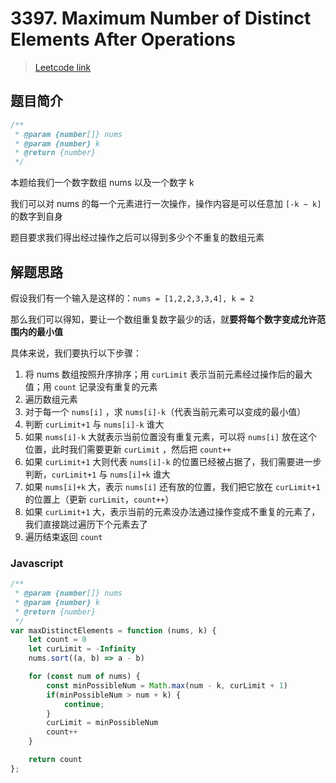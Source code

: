# 3397. Maximum Number of Distinct Elements After Operations

> [Leetcode link](https://leetcode.com/problems/maximum-number-of-distinct-elements-after-operations)

## 题目简介

```js
/**
 * @param {number[]} nums
 * @param {number} k
 * @return {number}
 */
```

本题给我们一个数字数组 nums 以及一个数字 k

我们可以对 nums 的每一个元素进行一次操作，操作内容是可以任意加 `[-k ~ k]` 的数字到自身

题目要求我们得出经过操作之后可以得到多少个不重复的数组元素

## 解题思路

假设我们有一个输入是这样的：`nums = [1,2,2,3,3,4], k = 2`

那么我们可以得知，要让一个数组重复数字最少的话，就**要将每个数字变成允许范围内的最小值**

具体来说，我们要执行以下步骤：

1. 将 nums 数组按照升序排序；用 `curLimit` 表示当前元素经过操作后的最大值；用 `count` 记录没有重复的元素
2. 遍历数组元素
3. 对于每一个 `nums[i]` ，求 `nums[i]-k`（代表当前元素可以变成的最小值）
4. 判断 `curLimit+1` 与 `nums[i]-k` 谁大
5. 如果 `nums[i]-k` 大就表示当前位置没有重复元素，可以将 `nums[i]` 放在这个位置，此时我们需要更新 `curLimit` ，然后把 `count++`
6. 如果 `curLimit+1` 大则代表 `nums[i]-k` 的位置已经被占据了，我们需要进一步判断，`curLimit+1` 与 `nums[i]+k` 谁大
7. 如果 `nums[i]+k`  大，表示 `nums[i]` 还有放的位置，我们把它放在 `curLimit+1` 的位置上（更新 `curLimit`，`count++`）
8. 如果 `curLimit+1` 大，表示当前的元素没办法通过操作变成不重复的元素了，我们直接跳过遍历下个元素去了
9. 遍历结束返回 `count`



### Javascript

```javascript
/**
 * @param {number[]} nums
 * @param {number} k
 * @return {number}
 */
var maxDistinctElements = function (nums, k) {
    let count = 0
    let curLimit = -Infinity
    nums.sort((a, b) => a - b)

    for (const num of nums) {
        const minPossibleNum = Math.max(num - k, curLimit + 1)
        if(minPossibleNum > num + k) {
            continue;
        }
        curLimit = minPossibleNum
        count++
    }

    return count
};
```